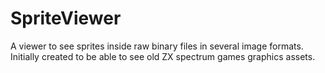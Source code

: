 # SpriteViewer
A viewer to see sprites inside raw binary files in several image formats. Initially created to be able to see old ZX spectrum games graphics assets.
